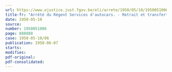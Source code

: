 ```yaml
---
url: https://www.ejustice.just.fgov.be/eli/arrete/1950/05/10/1950051006/justel
title-fr: "Arrêté du Régent Services d'autocars. - Retrait et transfert d'autorisations. - Transfert de siège d'exploitation"
date: 1950-05-10
source:
number: 1950051006
page: 888888
case: 1950-05-10/06
publication: 1950-06-07
starts:
modifies:
pdf-original:
pdf-consolidated:
---
```



